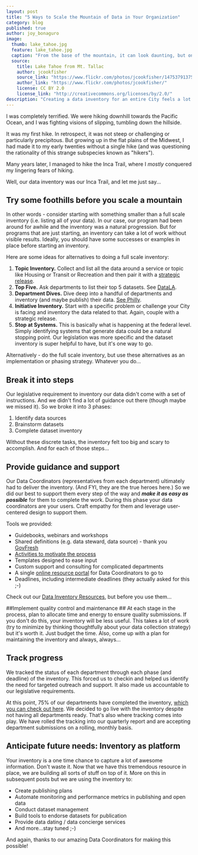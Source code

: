 ```yaml
---
layout: post
title: "5 Ways to Scale the Mountain of Data in Your Organization"
category: blog
published: true
author: joy_bonaguro
image:
  thumb: lake_tahoe.jpg
  feature: lake_tahoe.jpg
  caption: "From the base of the mountain, it can look daunting, but once on top: Oh, the views!"
  source:
    title: Lake Tahoe from Mt. Tallac
    author: jcookfisher
    source_link: "https://www.flickr.com/photos/jcookfisher/14753791375/"
    author_link: "https://www.flickr.com/photos/jcookfisher/"
    license: CC BY 2.0
    license_link: "http://creativecommons.org/licenses/by/2.0/"
description: "Creating a data inventory for an entire City feels a lot like climbing a mountain. Read how we scaled this mountain and what we've learned along the way."
---
```


I was completely terrified.  We were hiking downhill towards the Pacific Ocean, and I was fighting visions of slipping, tumbling down the hillside.

It was my first hike. In retrospect, it was not steep or challenging or particularly precipitous. But growing up in the flat plains of the Midwest, I had made it to my early twenties without a single hike (and was questioning the rationality of this strange subspecies known as "hikers").

Many years later, I managed to hike the Inca Trail, where I *mostly* conquered my lingering fears of hiking.

Well, our data inventory was our Inca Trail, and let me just say...

## Try some foothills before you scale a mountain ##
In other words - consider starting with something smaller than a full scale inventory (i.e. listing all of your data). In our case, our program had been around for awhile and the inventory was a natural progression. But for programs that are just starting, an inventory can take a lot of work without visible results. Ideally, you should have some successes or examples in place before starting an inventory.

Here are some ideas for alternatives to doing a full scale inventory:

 1. **Topic Inventory.** Collect and list all the data around a service or topic like Housing or Transit or Recreation and then pair it with a [strategic release](http://datasf.org/blog/housing-data-hub-launched/).
 2. **Top Five.** Ask departments to list their top 5 datasets. See [DataLA](https://data.lacity.org/).
 3. **Department Dives.** Dive deep into a handful of departments and inventory (and maybe publish) their data. [See Philly](http://www.phila.gov/data/). 
 4. **Initiative Inventory.** Start with a specific problem or challenge your City is facing and inventory the data related to that. Again, couple with a strategic release.
 5. **Stop at Systems.** This is basically what is happening at the federal level. Simply identifying systems that generate data could be a natural stopping point. Our legislation was more specific and the dataset inventory is super helpful to have, but it's one way to go.

Alternatively - do the full scale inventory, but use these alternatives as an implementation or phasing strategy. Whatever you do...

## Break it into steps ##
Our legislative requirement to inventory our data didn't come with a set of instructions. And we didn't find a lot of guidance out there (though maybe we missed it). So we broke it into 3 phases:

 1. Identify data sources
 2. Brainstorm datasets
 3. Complete dataset inventory

Without these discrete tasks, the inventory felt too big and scary to accomplish. And for each of those steps...

## Provide guidance and support ##
Our Data Coordinators (representatives from each department) ultimately had to deliver the inventory. (And FYI, they are the true heroes here.) So we did our best to support them every step of the way and ***make it as easy as possible*** for them to complete the work. During this phase your data coordinators are your users. Craft empathy for them and leverage user-centered design to support them.

Tools we provided:

 - Guidebooks, webinars and workshops
 - Shared definitions (e.g. data steward, data source) - thank you [GovFresh](http://www.govfresh.com/about/)
 - [Activities to motivate the process](https://www.youtube.com/watch?v=UuFRCg0U6mE)
 - Templates designed to ease input
 - Custom support and consulting for complicated departments
 - A single [online  resource portal](http://datasf.org/coordinators/) for Data Coordinators to go to
 - Deadlines, including intermediate deadlines (they actually asked for this ;-)

Check out our [Data Inventory Resources](http://datasf.org/resources/), but before you use them...
 
##Implement quality control and maintenance ##
At each stage in the process, plan to allocate time and energy to ensure quality submissions. If you don't do this, your inventory will be less useful. This takes a lot of work (try to minimize by thinking thoughtfully about your data collection strategy) but it's worth it. Just budget the time. Also, come up with a plan for maintaining the inventory and always, always...
 
## Track progress ##
We tracked the status of each department through each phase (and deadline) of the inventory. This forced us to checkin and helped us identify the need for targeted outreach and support. It also made us accountable to our legislative requirements.

At this point, 75% of our departments have completed the inventory, [which you can check out here](https://data.sfgov.org/City-Management-and-Ethics/Dataset-Inventory/y8fp-fbf5). We decided to go live with the inventory despite not having all departments ready. That's also where tracking comes into play. We have rolled the tracking into our quarterly report and are accepting department submissions on a rolling, monthly basis.

## Anticipate future needs: Inventory as platform ##
Your inventory is a one time chance to capture a lot of awesome information. Don't waste it. Now that we have this tremendous resource in place, we are building all sorts of stuff on top of it. More on this in subsequent posts but we are using the inventory to:

 - Create publishing plans
 - Automate monitoring and performance metrics in publishing and open data
 - Conduct dataset management
 - Build tools to endorse datasets for publication
 - Provide data dating / data concierge services
 - And more...stay tuned ;-)

And again, thanks to our amazing Data Coordinators for making this possible!